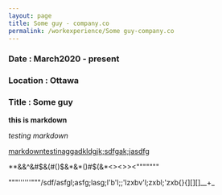 ```yaml
---
layout: page
title: Some guy - company.co
permalink: /workexperience/Some guy-company.co
---
```

### Date : March2020 - present
### Location : Ottawa
### Title : Some guy

**this is markdown**



*testing markdown*



<u>markdowntestinaggadkldgjk;sdfgak;jasdfg</u>



\*\*&&^\&#$&(#()$&\*&\*()#$(&\*\<>\<>>\<"""""""










"""''''''"""/sdf/asfgl;asfg;lasg;l'b'l;;'lzxbv'l;zxbl;'zxb{}{]\[]\[]\_\_+\_
